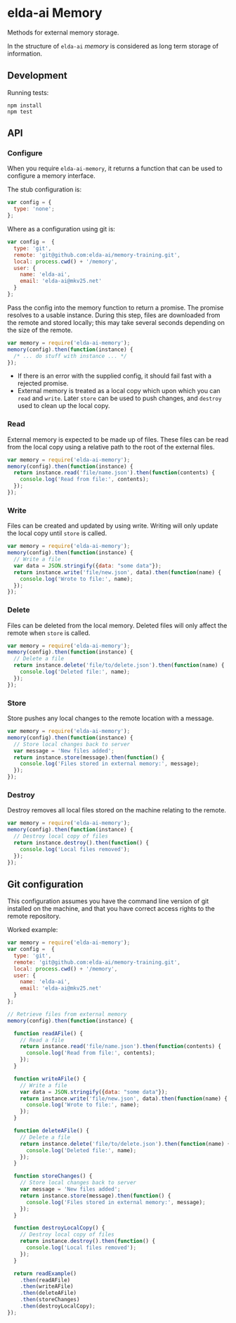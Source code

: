 # elda-ai Memory
Methods for external memory storage.

In the structure of `elda-ai` *memory* is considered as long term storage of information.

## Development
Running tests:

```
npm install
npm test
```

## API
### Configure
When you require `elda-ai-memory`, it returns a function that can be used to configure a memory interface.

The stub configuration is:

```js
var config = {
  type: 'none';
};
```

Where as a configuration using git is:
```js
var config =  {
  type: 'git',
  remote: 'git@github.com:elda-ai/memory-training.git',
  local: process.cwd() + '/memory',
  user: {
    name: 'elda-ai',
    email: 'elda-ai@mkv25.net'
  }
};
```

Pass the config into the memory function to return a promise. The promise resolves to a usable instance. During this step, files are downloaded from the remote and stored locally; this may take several seconds depending on the size of the remote.

```js
var memory = require('elda-ai-memory');
memory(config).then(function(instance) {
  /* ... do stuff with instance ... */
});
```

* If there is an error with the supplied config, it should fail fast with a rejected promise.
* External memory is treated as a local copy which upon which you can `read` and `write`. Later `store` can be used to push changes, and `destroy` used to clean up the local copy.

### Read
External memory is expected to be made up of files. These files can be read from the local copy using a relative path to the root of the external files.

```js
var memory = require('elda-ai-memory');
memory(config).then(function(instance) {
  return instance.read('file/name.json').then(function(contents) {
    console.log('Read from file:', contents);
  });
});
```

### Write
Files can be created and updated by using write. Writing will only update the local copy until `store` is called.

```js
var memory = require('elda-ai-memory');
memory(config).then(function(instance) {
  // Write a file
  var data = JSON.stringify({data: "some data"});
  return instance.write('file/new.json', data).then(function(name) {
    console.log('Wrote to file:', name);
  });
});
```

### Delete
Files can be deleted from the local memory. Deleted files will only affect the remote when `store` is called.

```js
var memory = require('elda-ai-memory');
memory(config).then(function(instance) {
  // Delete a file
  return instance.delete('file/to/delete.json').then(function(name) {
    console.log('Deleted file:', name);
  });
});
```

### Store
Store pushes any local changes to the remote location with a message.

```js
var memory = require('elda-ai-memory');
memory(config).then(function(instance) {
  // Store local changes back to server
  var message = 'New files added';
  return instance.store(message).then(function() {
    console.log('Files stored in external memory:', message);
  });
});
```

### Destroy
Destroy removes all local files stored on the machine relating to the remote.

```js
var memory = require('elda-ai-memory');
memory(config).then(function(instance) {
  // Destroy local copy of files
  return instance.destroy().then(function() {
    console.log('Local files removed');
  });
});
```

## Git configuration
This configuration assumes you have the command line version of git installed on the machine, and that you have correct access rights to the remote repository.

Worked example:

```js
var memory = require('elda-ai-memory');
var config =  {
  type: 'git',
  remote: 'git@github.com:elda-ai/memory-training.git',
  local: process.cwd() + '/memory',
  user: {
    name: 'elda-ai',
    email: 'elda-ai@mkv25.net'
  }
};

// Retrieve files from external memory
memory(config).then(function(instance) {

  function readAFile() {
    // Read a file
    return instance.read('file/name.json').then(function(contents) {
      console.log('Read from file:', contents);
    });
  }

  function writeAFile() {
    // Write a file
    var data = JSON.stringify({data: "some data"});
    return instance.write('file/new.json', data).then(function(name) {
      console.log('Wrote to file:', name);
    });
  }

  function deleteAFile() {
    // Delete a file
    return instance.delete('file/to/delete.json').then(function(name) {
      console.log('Deleted file:', name);
    });
  }

  function storeChanges() {
    // Store local changes back to server
    var message = 'New files added';
    return instance.store(message).then(function() {
      console.log('Files stored in external memory:', message);
    });
  }

  function destroyLocalCopy() {
    // Destroy local copy of files
    return instance.destroy().then(function() {
      console.log('Local files removed');
    });
  }

  return readExample()
    .then(readAFile)
    .then(writeAFile)
    .then(deleteAFile)
    .then(storeChanges)
    .then(destroyLocalCopy);
});
```
